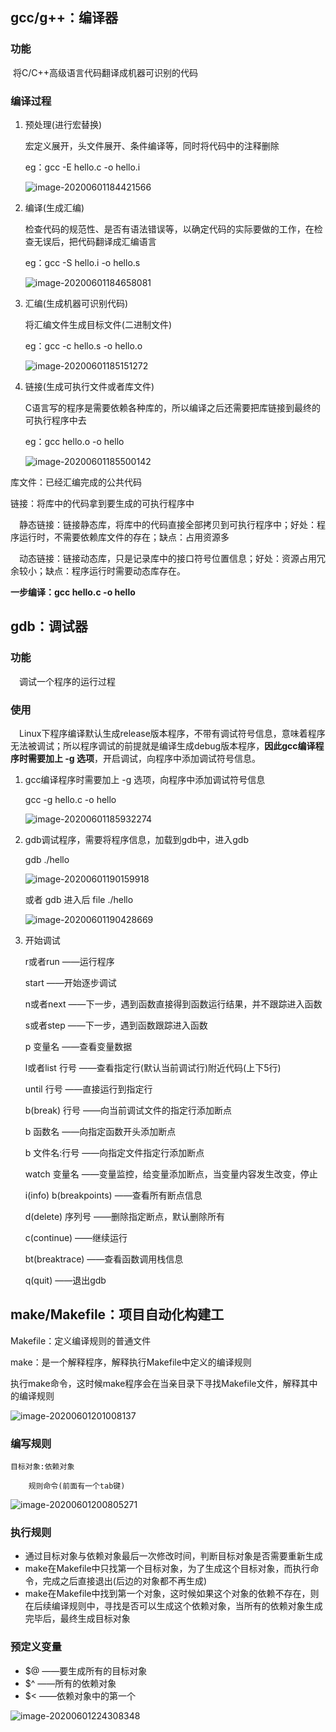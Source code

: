 ## gcc/g++：编译器

### 功能

​	将C/C++高级语言代码翻译成机器可识别的代码

### 编译过程

1. 预处理(进行宏替换)

   宏定义展开，头文件展开、条件编译等，同时将代码中的注释删除

   eg：gcc -E hello.c -o hello.i

   ![image-20200601184421566](C:\Users\19472\AppData\Roaming\Typora\typora-user-images\image-20200601184421566.png)

2. 编译(生成汇编)

   检查代码的规范性、是否有语法错误等，以确定代码的实际要做的工作，在检查无误后，把代码翻译成汇编语言

   eg：gcc -S hello.i -o hello.s 

   ![image-20200601184658081](C:\Users\19472\AppData\Roaming\Typora\typora-user-images\image-20200601184658081.png)

3. 汇编(生成机器可识别代码)

   将汇编文件生成目标文件(二进制文件)

   eg：gcc -c hello.s -o hello.o

   ![image-20200601185151272](C:\Users\19472\AppData\Roaming\Typora\typora-user-images\image-20200601185151272.png)

4. 链接(生成可执行文件或者库文件)

   C语言写的程序是需要依赖各种库的，所以编译之后还需要把库链接到最终的可执行程序中去

   eg：gcc hello.o -o hello
   
   ![image-20200601185500142](C:\Users\19472\AppData\Roaming\Typora\typora-user-images\image-20200601185500142.png)

库文件：已经汇编完成的公共代码

链接：将库中的代码拿到要生成的可执行程序中

&ensp;&ensp;静态链接：链接静态库，将库中的代码直接全部拷贝到可执行程序中；好处：程序运行时，不需要依赖库文件的存在；缺点：占用资源多

&ensp;&ensp;动态链接：链接动态库，只是记录库中的接口符号位置信息；好处：资源占用冗余较小；缺点：程序运行时需要动态库存在。

**一步编译：gcc hello.c -o hello**

##  gdb：调试器

### 功能

&ensp;&ensp;调试一个程序的运行过程

### 使用

&ensp;&ensp;Linux下程序编译默认生成release版本程序，不带有调试符号信息，意味着程序无法被调试；所以程序调试的前提就是编译生成debug版本程序，**因此gcc编译程序时需要加上 -g 选项**，开启调试，向程序中添加调试符号信息。

1. gcc编译程序时需要加上 -g 选项，向程序中添加调试符号信息

   gcc -g hello.c -o hello

   ![image-20200601185932274](C:\Users\19472\AppData\Roaming\Typora\typora-user-images\image-20200601185932274.png)

2. gdb调试程序，需要将程序信息，加载到gdb中，进入gdb

   gdb ./hello 

   ![image-20200601190159918](C:\Users\19472\AppData\Roaming\Typora\typora-user-images\image-20200601190159918.png)

   或者 gdb  进入后 file ./hello

   ![image-20200601190428669](C:\Users\19472\AppData\Roaming\Typora\typora-user-images\image-20200601190428669.png)

3. 开始调试

   r或者run ——运行程序

   start ——开始逐步调试

   n或者next ——下一步，遇到函数直接得到函数运行结果，并不跟踪进入函数

   s或者step ——下一步，遇到函数跟踪进入函数

   p 变量名 ——查看变量数据

   l或者list 行号 ——查看指定行(默认当前调试行)附近代码(上下5行)

   until 行号 ——直接运行到指定行

    

   b(break) 行号 ——向当前调试文件的指定行添加断点

   b 函数名 ——向指定函数开头添加断点

   b 文件名:行号 ——向指定文件指定行添加断点

   watch 变量名 ——变量监控，给变量添加断点，当变量内容发生改变，停止

   i(info) b(breakpoints) ——查看所有断点信息

   d(delete) 序列号 ——删除指定断点，默认删除所有

   c(continue) ——继续运行

   

   bt(breaktrace)  ——查看函数调用栈信息

   q(quit) ——退出gdb

## make/Makefile：项目自动化构建工

Makefile：定义编译规则的普通文件

make：是一个解释程序，解释执行Makefile中定义的编译规则

执行make命令，这时候make程序会在当亲目录下寻找Makefile文件，解释其中的编译规则

![image-20200601201008137](C:\Users\19472\AppData\Roaming\Typora\typora-user-images\image-20200601201008137.png)

### 编写规则

```Linux
目标对象:依赖对象

	规则命令(前面有一个tab键)
```

![image-20200601200805271](C:\Users\19472\AppData\Roaming\Typora\typora-user-images\image-20200601200805271.png)

### 执行规则

- 通过目标对象与依赖对象最后一次修改时间，判断目标对象是否需要重新生成
- make在Makefile中只找第一个目标对象，为了生成这个目标对象，而执行命令，完成之后直接退出(后边的对象都不再生成)
- make在Makefile中找到第一个对象，这时候如果这个对象的依赖不存在，则在后续编译规则中，寻找是否可以生成这个依赖对象，当所有的依赖对象生成完毕后，最终生成目标对象

### 预定义变量

- $@ ——要生成所有的目标对象
- $^ ——所有的依赖对象
- $< ——依赖对象中的第一个

![image-20200601224308348](C:\Users\19472\AppData\Roaming\Typora\typora-user-images\image-20200601224308348.png)